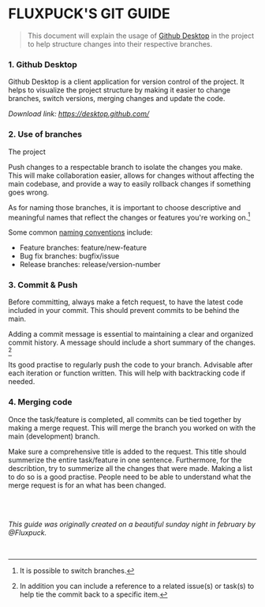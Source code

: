 # FLUXPUCK'S GIT GUIDE

> This document will explain the usage of [Github Desktop](https://desktop.github.com/) in the project to help structure changes into their respective branches.

### 1. Github Desktop
Github Desktop is a client application for version control of the project. It helps to visualize the project structure by making it easier to change branches, switch versions, merging changes and update the code.

*Download link: https://desktop.github.com/*

### 2. Use of branches
The project

Push changes to a respectable branch to isolate the changes you make. This will make collaboration easier, allows for changes without affecting the main codebase, and provide a way to easily rollback changes if something goes wrong.

As for naming those branches, it is important to choose descriptive and meaningful names that reflect the changes or features you're working on.[^1]

Some common [naming conventions](https://dev.to/varbsan/a-simplified-convention-for-naming-branches-and-commits-in-git-il4) include:
- Feature branches: feature/new-feature
- Bug fix branches: bugfix/issue
- Release branches: release/version-number

### 3. Commit & Push 
Before committing, always make a fetch request, to have the latest code included in your commit. This should prevent commits to be behind the main.

Adding a commit message is essential to maintaining a clear and organized commit history. A message should include a short summary of the changes. [^2] 

Its good practise to regularly push the code to your branch. Advisable after each iteration or function written. This will help with backtracking code if needed.

### 4. Merging code
Once the task/feature is completed, all commits can be tied together by making a merge request. This will merge the branch you worked on with the main (development) branch.

Make sure a comprehensive title is added to the request. This title should summerize the entire task/feature in one sentence. Furthermore, for the describtion, try to summerize all the changes that were made. Making a list to do so is a good practise. People need to be able to understand what the merge request is for an what has been changed.



<br>
<br>

*This guide was originally created on a beautiful sunday night in february by @Fluxpuck.*

<br>

[^1]: It is possible to switch branches.
[^2]: In addition you can include a reference to a related issue(s) or task(s) to help tie the commit back to a specific item.